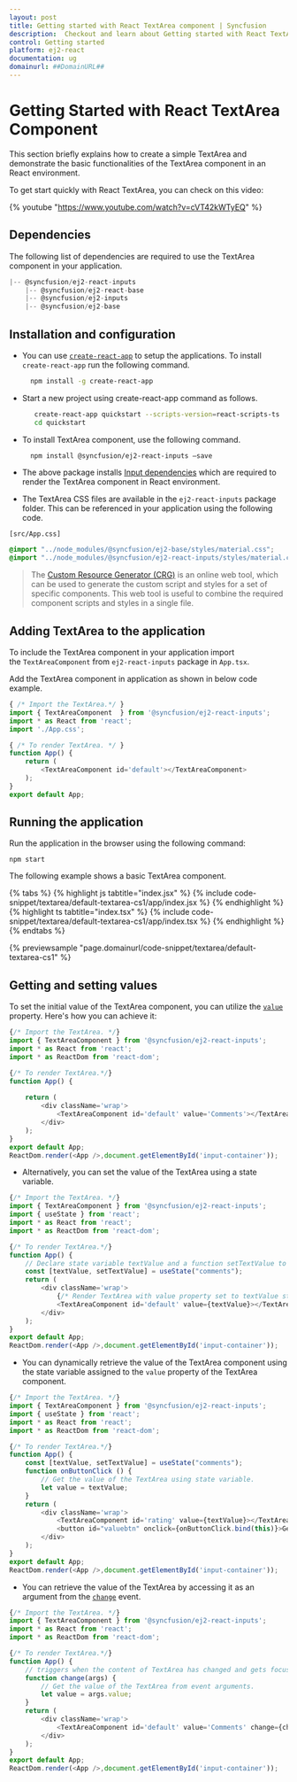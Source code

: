 ```yaml
---
layout: post
title: Getting started with React TextArea component | Syncfusion
description:  Checkout and learn about Getting started with React TextArea component of Syncfusion Essential JS 2 and more details.
control: Getting started 
platform: ej2-react
documentation: ug
domainurl: ##DomainURL##
---
```


# Getting Started with React TextArea Component

This section briefly explains how to create a simple TextArea and demonstrate the basic functionalities of the TextArea component in an React environment.

To get start quickly with React TextArea, you can check on this video:

{% youtube "https://www.youtube.com/watch?v=cVT42kWTyEQ" %}

## Dependencies

The following list of dependencies are required to use the TextArea component in your application.

```javascript
|-- @syncfusion/ej2-react-inputs
    |-- @syncfusion/ej2-react-base
    |-- @syncfusion/ej2-inputs
    |-- @syncfusion/ej2-base
```

## Installation and configuration

* You can use [`create-react-app`](https://github.com/facebook/create-react-app) to setup the applications.
To install `create-react-app` run the following command.

   ```bash
     npm install -g create-react-app
   ```

* Start a new project using create-react-app command as follows.

    ```bash
       create-react-app quickstart --scripts-version=react-scripts-ts
       cd quickstart
    ```

* To install TextArea component, use the following command.

    ```bash
      npm install @syncfusion/ej2-react-inputs –save
    ```

* The above package installs [Input dependencies](./getting-started/#dependencies) which are required to render the TextArea component in React environment.

* The TextArea CSS files are available in the `ej2-react-inputs` package folder. This can be referenced in your application using the following code.

`[src/App.css]`

```css
@import "../node_modules/@syncfusion/ej2-base/styles/material.css";
@import "../node_modules/@syncfusion/ej2-react-inputs/styles/material.css";
```

> The [Custom Resource Generator (CRG)](https://crg.syncfusion.com/) is an online web tool, which can be used to generate the custom script and styles for a set of specific components.
> This web tool is useful to combine the required component scripts and styles in a single file.

## Adding TextArea to the application

To include the TextArea component in your application import the `TextAreaComponent` from `ej2-react-inputs` package in `App.tsx`.

Add the TextArea component in application as shown in below code example.

```ts
{ /* Import the TextArea.*/ }
import { TextAreaComponent  } from '@syncfusion/ej2-react-inputs';
import * as React from 'react';
import './App.css';

{ /* To render TextArea. */ }
function App() {
    return (
        <TextAreaComponent id='default'></TextAreaComponent>
    );
}
export default App;
```

## Running the application

Run the application in the browser using the following command:

   ```
   npm start
   ```

The following example shows a basic TextArea component.

{% tabs %}
{% highlight js tabtitle="index.jsx" %}
{% include code-snippet/textarea/default-textarea-cs1/app/index.jsx %}
{% endhighlight %}
{% highlight ts tabtitle="index.tsx" %}
{% include code-snippet/textarea/default-textarea-cs1/app/index.tsx %}
{% endhighlight %}
{% endtabs %}

{% previewsample "page.domainurl/code-snippet/textarea/default-textarea-cs1" %}

## Getting and setting values

To set the initial value of the TextArea component, you can utilize the [`value`](https://ej2.syncfusion.com/react/documentation/api/textarea/#value) property. Here's how you can achieve it:

```ts
{/* Import the TextArea. */}
import { TextAreaComponent } from '@syncfusion/ej2-react-inputs';
import * as React from 'react';
import * as ReactDom from 'react-dom';

{/* To render TextArea.*/}
function App() {
  
    return (
        <div className='wrap'>
            <TextAreaComponent id='default' value='Comments'></TextAreaComponent>
        </div>
    );
}
export default App;
ReactDom.render(<App />,document.getElementById('input-container'));
```

* Alternatively, you can set the value of the TextArea using a state variable.

```ts
{/* Import the TextArea. */}
import { TextAreaComponent } from '@syncfusion/ej2-react-inputs';
import { useState } from 'react';
import * as React from 'react';
import * as ReactDom from 'react-dom';

{/* To render TextArea.*/}
function App() {
    // Declare state variable textValue and a function setTextValue to update it.
    const [textValue, setTextValue] = useState("comments");
    return (
        <div className='wrap'>
            {/* Render TextArea with value property set to textValue state variable. */}
            <TextAreaComponent id='default' value={textValue}></TextAreaComponent>
        </div>
    );
}
export default App;
ReactDom.render(<App />,document.getElementById('input-container'));
```

* You can dynamically retrieve the value of the TextArea component using the state variable assigned to the `value` property of the TextArea component.

```ts
{/* Import the TextArea. */}
import { TextAreaComponent } from '@syncfusion/ej2-react-inputs';
import { useState } from 'react';
import * as React from 'react';
import * as ReactDom from 'react-dom';

{/* To render TextArea.*/}
function App() {
    const [textValue, setTextValue] = useState("comments");
    function onButtonClick () {
        // Get the value of the TextArea using state variable.
        let value = textValue; 
    }
    return (
        <div className='wrap'>
            <TextAreaComponent id='rating' value={textValue}></TextAreaComponent>
            <button id="valuebtn" onclick={onButtonClick.bind(this)}>Get Value</button>
        </div>
    );
}
export default App;
ReactDom.render(<App />,document.getElementById('input-container'));
```

* You can retrieve the value of the TextArea by accessing it as an argument from the [`change`](https://ej2.syncfusion.com/react/documentation/api/textarea/#change) event.

```ts
{/* Import the TextArea. */}
import { TextAreaComponent } from '@syncfusion/ej2-react-inputs';
import * as React from 'react';
import * as ReactDom from 'react-dom';

{/* To render TextArea.*/}
function App() {
    // triggers when the content of TextArea has changed and gets focus-out.
    function change(args) {
        // Get the value of the TextArea from event arguments.
        let value = args.value;
    }
    return (
        <div className='wrap'>
            <TextAreaComponent id='default' value='Comments' change={change}></TextAreaComponent>
        </div>
    );
}
export default App;
ReactDom.render(<App />,document.getElementById('input-container'));
```
